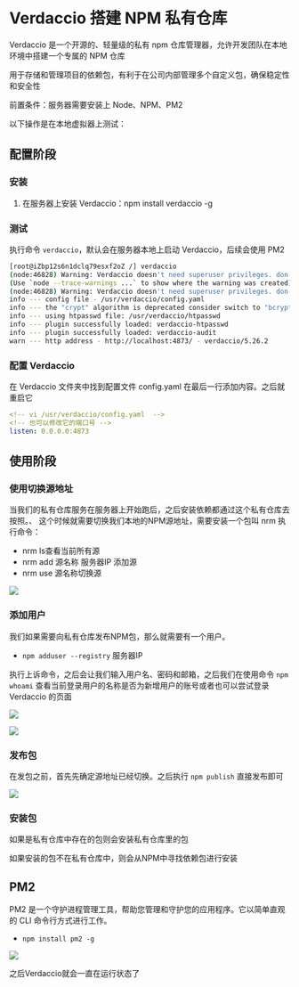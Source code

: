 # Verdaccio 搭建 NPM 私有仓库

Verdaccio 是一个开源的、轻量级的私有 npm 仓库管理器，允许开发团队在本地环境中搭建一个专属的 NPM 仓库

用于存储和管理项目的依赖包，有利于在公司内部管理多个自定义包，确保稳定性和安全性

前置条件：服务器需要安装上 Node、NPM、PM2

以下操作是在本地虚拟器上测试：

## 配置阶段

### 安装

1. 在服务器上安装 Verdaccio：npm install verdaccio -g

### 测试

执行命令 `verdaccio`，默认会在服务器本地上启动 Verdaccio，后续会使用 PM2

```sh
[root@iZbp12s6n1dclq79esxf2oZ /] verdaccio
(node:46828) Warning: Verdaccio doesn't need superuser privileges. don't run it under root
(Use `node --trace-warnings ...` to show where the warning was created)
(node:46828) Warning: Verdaccio doesn't need superuser privileges. don't run it under root
info --- config file - /usr/verdaccio/config.yaml
info --- the "crypt" algorithm is deprecated consider switch to "bcrypt" in the configuration file. Read the documentation for additional details
info --- using htpasswd file: /usr/verdaccio/htpasswd
info --- plugin successfully loaded: verdaccio-htpasswd
info --- plugin successfully loaded: verdaccio-audit
warn --- http address - http://localhost:4873/ - verdaccio/5.26.2
```

### 配置 Verdaccio

在 Verdaccio 文件夹中找到配置文件 config.yaml 在最后一行添加内容。之后就重启它

```yaml
<!-- vi /usr/verdaccio/config.yaml  -->
<!-- 也可以修改它的端口号 -->
listen: 0.0.0.0:4873
```

## 使用阶段

### 使用切换源地址

当我们的私有仓库服务在服务器上开始跑后，之后安装依赖都通过这个私有仓库去按照。、
这个时候就需要切换我们本地的NPM源地址，需要安装一个包叫 nrm
执行命令：

- nrm ls查看当前所有源
- nrm add 源名称 服务器IP 添加源
- nrm use 源名称切换源

![](https://cdn.nlark.com/yuque/0/2023/png/35988724/1699622056243-382d3ac1-0b13-4e23-9aac-7e2a56419a67.png)

### 添加用户

我们如果需要向私有仓库发布NPM包，那么就需要有一个用户。

- `npm adduser --registry` 服务器IP

执行上诉命令，之后会让我们输入用户名、密码和邮箱，之后我们在使用命令 `npm whoami` 查看当前登录用户的名称是否为新增用户的账号或者也可以尝试登录 Verdaccio 的页面

![](https://cdn.nlark.com/yuque/0/2023/png/35988724/1699622286602-383321e4-9587-42c0-b809-0899523e2ce2.png)

![](https://cdn.nlark.com/yuque/0/2023/png/35988724/1699622348150-9dba8ed4-1a40-4a19-9203-1f01fa893f53.png)

### 发布包

在发包之前，首先先确定源地址已经切换。之后执行 `npm publish` 直接发布即可

![](https://cdn.nlark.com/yuque/0/2023/png/35988724/1699622748650-4fcd0f1b-4879-460e-9996-c57ae8ffcac6.png)

### 安装包

如果是私有仓库中存在的包则会安装私有仓库里的包

如果安装的包不在私有仓库中，则会从NPM中寻找依赖包进行安装

## PM2

PM2 是一个守护进程管理工具，帮助您管理和守护您的应用程序。它以简单直观的 CLI 命令行方式进行工作。

- `npm install pm2 -g`

![](https://cdn.nlark.com/yuque/0/2023/png/35988724/1699624097417-4a343bc1-a8bb-407a-a40e-341a14628c22.png)

之后Verdaccio就会一直在运行状态了
